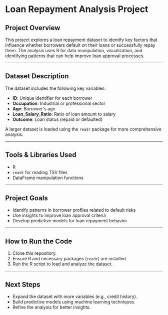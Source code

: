# **Loan Repayment Analysis Project**

## **Project Overview**
This project explores a loan repayment dataset to identify key factors that influence whether borrowers default on their loans or successfully repay them. The analysis uses R for data manipulation, visualization, and identifying patterns that can help improve loan approval processes.

---

## **Dataset Description**
The dataset includes the following key variables:

- **ID**: Unique identifier for each borrower  
- **Occupation**: Industrial or professional sector  
- **Age**: Borrower's age  
- **Loan_Salary_Ratio**: Ratio of loan amount to salary  
- **Outcome**: Loan status (repaid or defaulted)  

A larger dataset is loaded using the `readr` package for more comprehensive analysis.

---

## **Tools & Libraries Used**
- R  
- `readr` for reading TSV files  
- DataFrame manipulation functions  

---

## **Project Goals**
- Identify patterns in borrower profiles related to default risks  
- Use insights to improve loan approval criteria  
- Develop predictive models for loan repayment behavior  

---

## **How to Run the Code**
1. Clone this repository.  
2. Ensure R and necessary packages (`readr`) are installed.  
3. Run the R script to load and analyze the dataset.

---

## **Next Steps**
- Expand the dataset with more variables (e.g., credit history).  
- Build predictive models using machine learning techniques.  
- Refine the analysis for better insights.  

